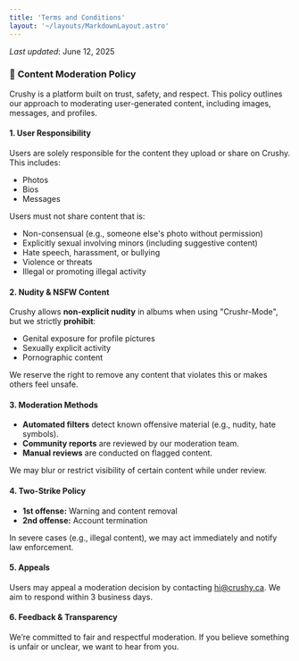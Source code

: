 ```yaml
---
title: 'Terms and Conditions'
layout: '~/layouts/MarkdownLayout.astro'
---
```


_Last updated_: June 12, 2025


### 📄 **Content Moderation Policy**

Crushy is a platform built on trust, safety, and respect. This policy outlines our approach to moderating user-generated content, including images, messages, and profiles.

#### 1. **User Responsibility**

Users are solely responsible for the content they upload or share on Crushy. This includes:

* Photos
* Bios
* Messages

Users must not share content that is:

* Non-consensual (e.g., someone else's photo without permission)
* Explicitly sexual involving minors (including suggestive content)
* Hate speech, harassment, or bullying
* Violence or threats
* Illegal or promoting illegal activity

#### 2. **Nudity & NSFW Content**

Crushy allows **non-explicit nudity** in albums when using "Crushr-Mode", but we strictly **prohibit**:

* Genital exposure for profile pictures
* Sexually explicit activity
* Pornographic content

We reserve the right to remove any content that violates this or makes others feel unsafe.

#### 3. **Moderation Methods**

* **Automated filters** detect known offensive material (e.g., nudity, hate symbols).
* **Community reports** are reviewed by our moderation team.
* **Manual reviews** are conducted on flagged content.

We may blur or restrict visibility of certain content while under review.

#### 4. **Two-Strike Policy**

* **1st offense:** Warning and content removal
* **2nd offense:** Account termination

In severe cases (e.g., illegal content), we may act immediately and notify law enforcement.

#### 5. **Appeals**

Users may appeal a moderation decision by contacting [hi@crushy.ca](mailto:hi@crushy.ca). We aim to respond within 3 business days.

#### 6. **Feedback & Transparency**

We’re committed to fair and respectful moderation. If you believe something is unfair or unclear, we want to hear from you.
